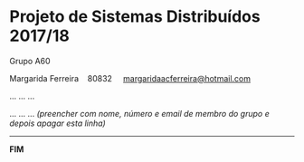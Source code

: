# Projeto de Sistemas Distribuídos 2017/18 #

Grupo A60

Margarida Ferreira    80832     margaridaacferreira@hotmail.com

... ... ...

... ... ...
*(preencher com nome, número e email de membro do grupo e depois apagar esta linha)*


-------------------------------------------------------------------------------
**FIM**
